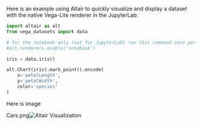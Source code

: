 Here is an example using Altair to quickly visualize and display a dataset with the native Vega-Lite renderer in the JupyterLab:

```python
import altair as alt
from vega_datasets import data

# for the notebook only (not for JupyterLab) run this command once per session
#alt.renderers.enable('notebook')

iris = data.iris()

alt.Chart(iris).mark_point().encode(
    x='petalLength',
    y='petalWidth',
    color='species'
)
```
Here is image

Cars.png![Altair Visualization](https://github.com/dvgnaveenkumarreddy/datavisualization/master/cars.png)
